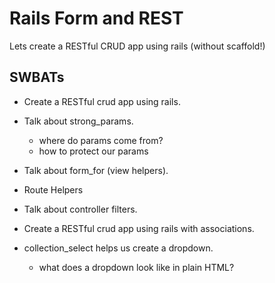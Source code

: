 # Rails Form and REST
Lets create a RESTful CRUD app using rails (without scaffold!)

## SWBATs
* Create a RESTful crud app using rails.
* Talk about strong_params.
  * where do params come from?
  * how to protect our params
* Talk about form_for (view helpers).
* Route Helpers
* Talk about controller filters.

* Create a RESTful crud app using rails with associations.
* collection_select helps us create a dropdown.
  * what does a dropdown look like in plain HTML?

